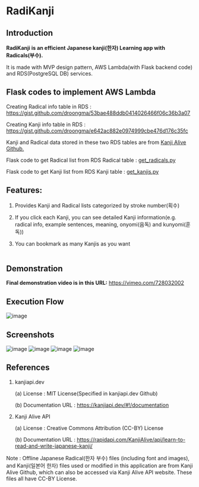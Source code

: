 # RadiKanji

## Introduction
**RadiKanji is an efficient Japanese kanji(한자) Learning app with Radicals(부수).**

It is made with MVP design pattern, AWS Lambda(with Flask backend code) and RDS(PostgreSQL DB) services.

## Flask codes to implement AWS Lambda

Creating Radical info table in RDS : <https://gist.github.com/droongma/53bae488ddb0414026466f06c36b3a07>

Creating Kanji info table in RDS : <https://gist.github.com/droongma/e642ac882e0974999cbe476d176c35fc>

Kanji and Radical data stored in these two RDS tables are from [Kanji Alive Github.](https://github.com/kanjialive/kanji-data-media)

Flask code to get Radical list from RDS Radical table : [get_radicals.py](https://gist.github.com/droongma/973dbba9099bf415b02357456fe053a3)

Flask code to get Kanji list from RDS Kanji table : [get_kanjis.py](https://gist.github.com/droongma/4f53a64b5a56a36304a84b0988740118)

## Features:

1. Provides Kanji and Radical lists categorized by stroke number(획수)

2. If you click each Kanji, you can see detailed Kanji information(e.g. radical info, example sentences, meaning, onyomi(음독) and kunyomi(훈독))

3. You can bookmark as many Kanjis as you want
<br/><br/>

## Demonstration
**Final demonstration video is in this URL:**
https://vimeo.com/728032002

## Execution Flow
![image](https://user-images.githubusercontent.com/11453455/177934446-e4530ec5-3e34-4004-817f-5564260439db.png)

## Screenshots
![image](https://user-images.githubusercontent.com/11453455/177940225-78b9e7ab-da03-45b4-96b6-09834493b934.png)
![image](https://user-images.githubusercontent.com/11453455/177940381-1777a050-fce8-401b-94c2-3df4afa20c12.png)
![image](https://user-images.githubusercontent.com/11453455/177940426-fec4f149-311b-4083-b488-e87be0f06f1d.png)
![image](https://user-images.githubusercontent.com/11453455/177940460-e98a60e7-ef3a-4e98-873e-cc78aefb2178.png)

## References
1.	kanjiapi.dev 

    (a)	License : MIT License(Specified in kanjiapi.dev Github) 
    
    (b)	Documentation URL : https://kanjiapi.dev/#!/documentation

2.	Kanji Alive API

    (a)	License : Creative Commons Attribution (CC-BY) License
    
    (b)	Documentation URL : https://rapidapi.com/KanjiAlive/api/learn-to-read-and-write-japanese-kanji/

Note : Offline Japanese Radical(한자 부수) files (including font and images), and Kanji(일본어 한자) files used or modified in this application are from Kanji Alive Github, which can also be accessed via Kanji Alive API website. These files all have CC-BY License. 
